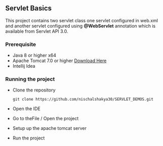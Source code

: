 ## Servlet Basics
This project contains two servlet class one servlet configured in web.xml and another servlet configured using **@WebServlet** annotation which is 
available from Servlet API 3.0.

### Prerequisite
* Java 8 or higher x64
* Apache Tomcat 7.0 or higher [Download Here](https://tomcat.apache.org/download-70.cgi)
* Intellij Idea

### Running the project
* Clone the repository

  ``git clone https://github.com/nischalshakya30/SERVLET_DEMOS.git``

* Open the IDE

* Go to theFile / Open the project

* Setup up the apache tomcat server

* Run the project 


